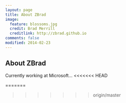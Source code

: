 ```yaml
---
layout: page
title: About ZBrad
image:
  feature: blossoms.jpg
  credit: Brad Merrill
  creditlink: http://zbrad.github.io
comments: false
modified: 2014-02-23
---
```


## About ZBrad

Currently working at Microsoft...
<<<<<<< HEAD

=======
>>>>>>> origin/master
